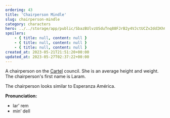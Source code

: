 ```yaml
---
ordering: 43
title: 'Chairperson Mindle'
slug: chairperson-mindle
category: characters
hero: ../../storage/app/public/SbazBUlvzUSduTnq88FJrB2y4VJctUCZv2ddIKhC.jpg
spoilers:
    - { title: null, content: null }
    - { title: null, content: null }
    - { title: null, content: null }
created_at: 2023-05-21T21:51:20+00:00
updated_at: 2023-05-27T02:37:22+00:00
---
```

A chairperson on the [Cartel](/category/organizations/cartel) council. She is an average height and weight. The chairperson's first name is Laram.

The chairperson looks similar to Esperanza América.

**Pronunciation:**
- lar’ rem
- min’ dell